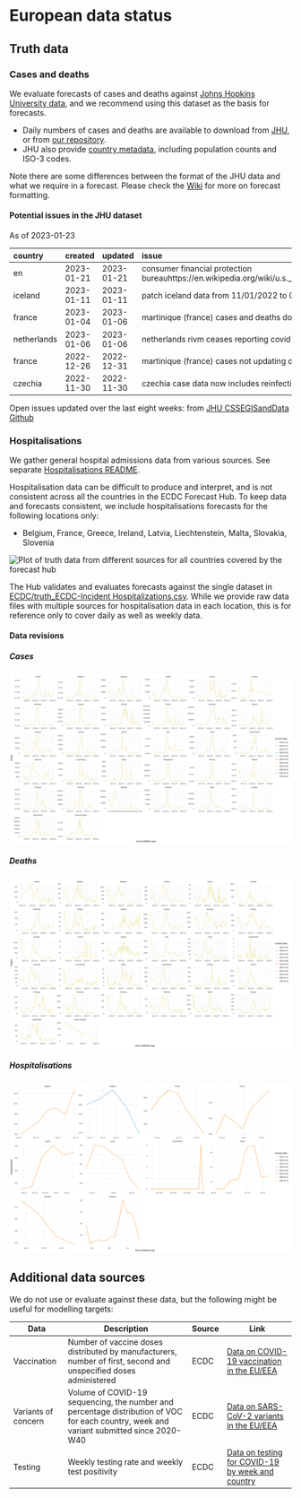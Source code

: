 European data status
================

## Truth data

### Cases and deaths

We evaluate forecasts of cases and deaths against [Johns Hopkins
University data](https://github.com/CSSEGISandData/COVID-19), and we
recommend using this dataset as the basis for forecasts.

- Daily numbers of cases and deaths are available to download from
  [JHU](https://github.com/CSSEGISandData/COVID-19/tree/master/csse_covid_19_data/csse_covid_19_time_series),
  or from [our
  repository](https://github.com/epiforecasts/covid19-forecast-hub-europe/data-truth).
- JHU also provide [country
  metadata](https://github.com/CSSEGISandData/COVID-19/blob/master/csse_covid_19_data/UID_ISO_FIPS_LookUp_Table.csv),
  including population counts and ISO-3 codes.

Note there are some differences between the format of the JHU data and
what we require in a forecast. Please check the
[Wiki](https://github.com/epiforecasts/covid19-forecast-hub-europe/wiki/Targets-and-horizons#truth-data)
for more on forecast formatting.

#### Potential issues in the JHU dataset

As of 2023-01-23

| country     | created    | updated    | issue                                                                                                      | message                                                | url                                                      |
|:------------|:-----------|:-----------|:-----------------------------------------------------------------------------------------------------------|:-------------------------------------------------------|:---------------------------------------------------------|
| en          | 2023-01-21 | 2023-01-21 | consumer financial protection bureauhttps://en.wikipedia.org/wiki/u.s.\_securities_and_exchange_commission | <https://en.wikipedia.org/wiki/Consumer_Financial_P>…  | <https://github.com/CSSEGISandData/COVID-19/issues/6503> |
| iceland     | 2023-01-11 | 2023-01-11 | patch iceland data from 11/01/2022 to 01/10/2023                                                           | November 1, 2022: 206571 cases November 8, 2022: 2…    | <https://github.com/CSSEGISandData/COVID-19/issues/6462> |
| france      | 2023-01-04 | 2023-01-06 | martinique (france) cases and deaths does not match source                                                 | In the WHO report there are 225249 cases and 1079 …    | <https://github.com/CSSEGISandData/COVID-19/issues/6432> |
| netherlands | 2023-01-06 | 2023-01-06 | netherlands rivm ceases reporting covid-19 deaths as of jan 1, 2023                                        | Hello all, On January 1, 2023, the Netherlands’ R…     | <https://github.com/CSSEGISandData/COVID-19/issues/6446> |
| france      | 2022-12-26 | 2022-12-31 | martinique (france) cases not updating data from 11/22/2022                                                | The latest update I found on the WHO website was o…    | <https://github.com/CSSEGISandData/COVID-19/issues/6401> |
| czechia     | 2022-11-30 | 2022-11-30 | czechia case data now includes reinfections                                                                | Hello all, \[#6312\](<https://github.com/CSSEGISandD>… | <https://github.com/CSSEGISandData/COVID-19/issues/6313> |

Open issues updated over the last eight weeks: from [JHU CSSEGISandData
Github](https://github.com/CSSEGISandData/COVID-19/)

### Hospitalisations

We gather general hospital admissions data from various sources. See
separate [Hospitalisations
README](https://github.com/epiforecasts/covid19-forecast-hub-europe/tree/main/code/auto_download/hospitalisations#readme).

Hospitalisation data can be difficult to produce and interpret, and is
not consistent across all the countries in the ECDC Forecast Hub. To
keep data and forecasts consistent, we include hospitalisations
forecasts for the following locations only:

- Belgium, France, Greece, Ireland, Latvia, Liechtenstein, Malta,
  Slovakia, Slovenia

![Plot of truth data from different sources for all countries covered by
the forecast hub](plots/hospitalisations.svg)

The Hub validates and evaluates forecasts against the single dataset in
[ECDC/truth_ECDC-Incident
Hospitalizations.csv](ECDC/truth_ECDC-Incident%20Hospitalizations.csv).
While we provide raw data files with multiple sources for
hospitalisation data in each location, this is for reference only to
cover daily as well as weekly data.

#### Data revisions

##### Cases

![Plot of revisions in case data](plots/revisions-Cases.svg)

##### Deaths

![Plot of revisions in case data](plots/revisions-Deaths.svg)

##### Hospitalisations

![Plot of revisions in case data](plots/revisions-Hospitalizations.svg)

## Additional data sources

We do not use or evaluate against these data, but the following might be
useful for modelling targets:

| Data                | Description                                                                                                                              | Source | Link                                                                                                                            |
|---------------------|------------------------------------------------------------------------------------------------------------------------------------------|--------|---------------------------------------------------------------------------------------------------------------------------------|
| Vaccination         | Number of vaccine doses distributed by manufacturers, number of first, second and unspecified doses administered                         | ECDC   | [Data on COVID-19 vaccination in the EU/EEA](https://www.ecdc.europa.eu/en/publications-data/data-covid-19-vaccination-eu-eea)  |
| Variants of concern | Volume of COVID-19 sequencing, the number and percentage distribution of VOC for each country, week and variant submitted since 2020-W40 | ECDC   | [Data on SARS-CoV-2 variants in the EU/EEA](https://www.ecdc.europa.eu/en/publications-data/data-virus-variants-covid-19-eueea) |
| Testing             | Weekly testing rate and weekly test positivity                                                                                           | ECDC   | [Data on testing for COVID-19 by week and country](https://www.ecdc.europa.eu/en/publications-data/covid-19-testing)            |
